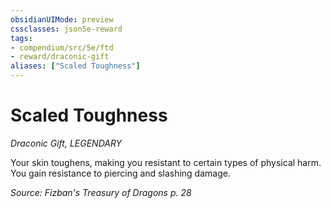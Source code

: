 ```yaml
---
obsidianUIMode: preview
cssclasses: json5e-reward
tags:
- compendium/src/5e/ftd
- reward/draconic-gift
aliases: ["Scaled Toughness"]
---
```

# Scaled Toughness
*Draconic Gift, LEGENDARY*  

Your skin toughens, making you resistant to certain types of physical harm. You gain resistance to piercing and slashing damage.

*Source: Fizban's Treasury of Dragons p. 28*